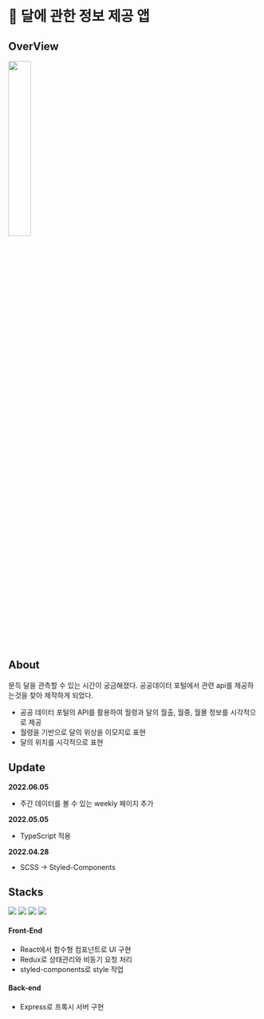 # 🌙 달에 관한 정보 제공 앱

## OverView
<img width='30%' src='https://user-images.githubusercontent.com/87258182/172050337-e9113999-9199-43dc-9ff3-7a9a6a38f6ca.gif'>

## About
문득 달을 관측할 수 있는 시간이 궁금해졌다. 공공데이터 포털에서 관련 api를 제공하는것을 찾아 제작하게 되었다. 

- 공공 데이터 포털의 API를 활용하여 월령과 달의 월출, 월중, 월몰 정보를 시각적으로 제공 
- 월령을 기반으로 달의 위상을 이모지로 표현
- 달의 위치를 시각적으로 표현 

## Update
**2022.06.05**
- 주간 데이터를 볼 수 있는 weekly 페이지 추가 

**2022.05.05**
- TypeScript 적용

**2022.04.28**
- SCSS -> Styled-Components

## Stacks
<p float='left'> 
  <img src="https://img.shields.io/badge/typescript-2F74c0?style=for-the-badge&logo=typescript&logoColor=white">
  <img src="https://img.shields.io/badge/react-61DAFB?style=for-the-badge&logo=react&logoColor=white">
  <img src="https://img.shields.io/badge/redux-764abc?style=for-the-badge&logo=redux&logoColor=white">
  <img src="https://img.shields.io/badge/express-000000?style=for-the-badge&logo=express&logoColor=white">
</p>

#### Front-End
- React에서 함수형 컴포넌트로 UI 구현
- Redux로 상태관리와 비동기 요청 처리
- styled-components로 style 작업

#### Back-end 
- Express로 프록시 서버 구현 
